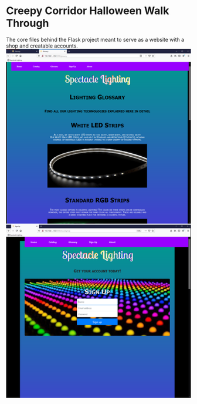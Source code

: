 # Creepy Corridor Halloween Walk Through

The core files behind the Flask project meant to serve as a website with a shop and creatable accounts. 
<br/>
<img src="/2) Website in Action.PNG" title="Example_1">
<br/>
<img src="/3) Website in Action.PNG" title="Example_2">